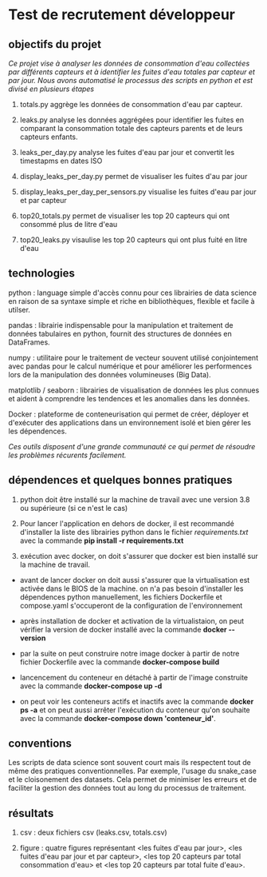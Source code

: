 # Test de recrutement développeur

## objectifs du projet
*Ce projet vise à analyser les données de consommation d'eau collectées par différents capteurs et à identifier les fuites d'eau totales par capteur et par jour.
Nous avons automatisé le processus des scripts en python et est divisé en plusieurs étapes*

1. totals.py aggrège les données de consommation d'eau par capteur.

2. leaks.py analyse les données aggrégées pour identifier les fuites en comparant la consommation totale des capteurs parents et de leurs capteurs enfants.

3. leaks_per_day.py analyse les fuites d'eau par jour et convertit les timestapms en dates ISO

4. display_leaks_per_day.py permet de visualiser les fuites d'au par jour

5. display_leaks_per_day_per_sensors.py visualise les fuites d'eau par jour et par capteur

6. top20_totals.py permet de visualiser les top 20 capteurs qui ont consommé plus de litre d'eau

7. top20_leaks.py visaulise les top 20 capteurs qui ont plus fuité en litre d'eau

## technologies
python : language simple d'accès connu pour ces librairies de data science en raison de sa syntaxe simple et riche en bibliothèques, flexible et facile à utilser. 

pandas : librairie indispensable pour la manipulation et traitement de données tabulaires en python, fournit des structures de données en DataFrames.

numpy : utilitaire pour le traitement de vecteur souvent utilisé conjointement avec pandas pour le calcul numérique et pour améliorer les performences lors de la manipulation des données volumineuses (Big Data).

matplotlib / seaborn : librairies de visualisation de données les plus connues et aident à comprendre les tendences et les anomalies dans les données.

Docker : plateforme de conteneurisation qui permet de créer, déployer et d'exécuter des applications dans un environnement isolé et bien gérer les les dépendences.
  
*Ces outils disposent d'une grande communauté ce qui permet de résoudre les problèmes récurents facilement.*

## dépendences et quelques bonnes pratiques

1. python doit être installé sur la machine de travail avec une version 3.8 ou supérieure (si ce n'est le cas)

2. Pour lancer l'application en dehors de docker, il est recommandé d'installer la liste des librairies python dans le fichier *requirements.txt* avec la commande **pip install -r requirements.txt**

3. exécution avec docker, on doit s'assurer que docker est bien installé sur la machine de travail.

* avant de lancer docker on doit aussi s'assurer que la virtualisation est activée dans le BIOS de la machine. 
on n'a pas besoin d'installer les dépendences python manuellement, les fichiers Dockerfile et compose.yaml s'occuperont de la configuration de l'environnement

* après installation de docker et activation de la virtualistaion, on peut vérifier la version de docker installé avec la commande **docker --version**

* par la suite on peut construire notre image docker à partir de notre fichier Dockerfile avec la commande **docker-compose build**

* lancencement du conteneur en détaché à partir de l'image construite avec la commande **docker-compose up -d**

* on peut voir les conteneurs actifs et inactifs avec la commande **docker ps -a** et on peut aussi arrêter l'exécution du conteneur qu'on souhaite avec la commande **docker-compose down 'conteneur_id'**.

## conventions

Les scripts de data science sont souvent court mais ils respectent tout de même des pratiques conventionnelles.
Par exemple, l'usage du snake_case et le cloisonement des datasets. Cela permet de minimiser les erreurs et de faciliter la gestion des données tout au long du processus de traitement.

## résultats

1. csv : deux fichiers csv (leaks.csv, totals.csv)

2. figure : quatre figures représentant <les fuites d'eau par jour>, <les fuites d'eau par jour et par capteur>, <les top 20 capteurs par total consommation d'eau> et <les top 20 capteurs par total fuite d'eau>.
